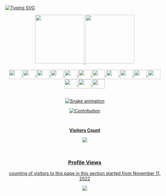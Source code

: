 [![Typing SVG](https://readme-typing-svg.herokuapp.com/?color=7F00FF&size=35&center=true&vCenter=true&width=1000&lines=....;.....+:%29)](https://git.io/typing-svg)

<div align="center">
  <a href="https://github.com/lnxdxtf">
  <img height="155em" src="https://github-readme-stats.vercel.app/api?username=lnxdxtf&show_icons=true&theme=ocean_dark&include_all_commits=true&count_private=true"/>
  <img height="155em" src="https://github-readme-stats.vercel.app/api/top-langs/?username=lnxdxtf&layout=compact&langs_count=7&theme=ocean_dark"/>
</div>

  
<div align="center" style="display: inline_block"><br>

  <img align="center" height="30" width="40" src="https://cdn.jsdelivr.net/gh/devicons/devicon/icons/javascript/javascript-original.svg">
  <img align="center" height="30" width="40" src="https://cdn.jsdelivr.net/gh/devicons/devicon/icons/typescript/typescript-original.svg">
  <img align="center" height="30" width="40" src="https://cdn.jsdelivr.net/gh/devicons/devicon/icons/python/python-original.svg">
  <img align="center" height="30" width="40" src="https://cdn.worldvectorlogo.com/logos/fastapi-1.svg">
  <img align="center" height="30" width="40" src="https://cdn.jsdelivr.net/gh/devicons/devicon/icons/vuejs/vuejs-original.svg">
  <img align="center" height="30" width="40" src="https://cdn.jsdelivr.net/gh/devicons/devicon/icons/tailwindcss/tailwindcss-plain.svg">
  <img align="center" height="30" width="40" src="https://cdn.jsdelivr.net/gh/devicons/devicon/icons/dart/dart-original.svg">
  <img align="center" height="30" width="40" src="https://cdn.jsdelivr.net/gh/devicons/devicon/icons/rust/rust-plain.svg">
  <img align="center" height="30" width="40" src="https://cdn.jsdelivr.net/gh/devicons/devicon/icons/amazonwebservices/amazonwebservices-original.svg">
  <img align="center" height="30" width="40" src="https://cdn.jsdelivr.net/gh/devicons/devicon/icons/flutter/flutter-original.svg"> 
  <img align="center" height="30" width="40" src="https://cdn.jsdelivr.net/gh/devicons/devicon/icons/mongodb/mongodb-original-wordmark.svg"> 
  <img align="center" height="30" width="40" src="https://cdn.jsdelivr.net/gh/devicons/devicon/icons/mysql/mysql-original.svg"> 
  <img align="center" height="30" width="40" src="https://cdn.jsdelivr.net/gh/devicons/devicon/icons/docker/docker-original.svg"> 
  <img align="center" height="30" width="40" src="https://cdn.jsdelivr.net/gh/devicons/devicon/icons/redis/redis-original.svg"> 
  
</div>
   
<div align="center">
    <br>
  
  ![Snake animation](https://github.com/lnxdxtf/lnxdxtf/blob/output/github-contribution-grid-snake.svg)
  
 ![Contribution](https://activity-graph.herokuapp.com/graph?username=lnxdxtf&theme=gotham&hide_border=true&area=true&color=7F00FF)
    
  </br>
    <p align="centre"><b>Visitors Count</b></p>  
    <p align="center"><img align="center" src="https://profile-counter.glitch.me/{lnxdxtf}/count.svg" /></p> 
  </br>
  
### Profile Views
counting of visitors to this page in this section started from November 11, 2022

  ![](https://count.getloli.com/get/@lnxdxtf.github.readme)
  </br>
   </p>
</div>
